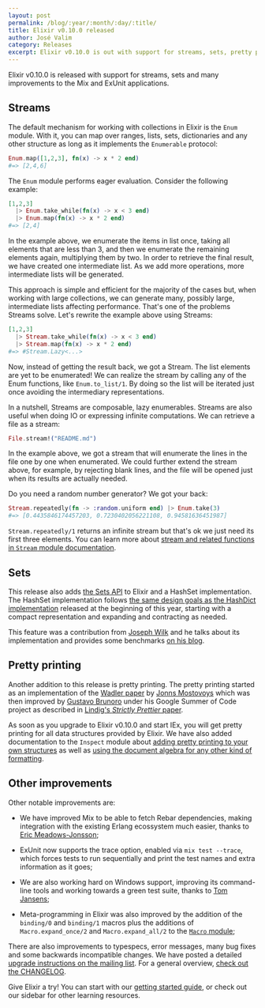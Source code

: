 ```yaml
---
layout: post
permalink: /blog/:year/:month/:day/:title/
title: Elixir v0.10.0 released
author: José Valim
category: Releases
excerpt: Elixir v0.10.0 is out with support for streams, sets, pretty printing and many improvements for Mix and ExUnit.
---
```


Elixir v0.10.0 is released with support for streams, sets and many improvements to the Mix and ExUnit applications.

## Streams

The default mechanism for working with collections in Elixir is the `Enum` module. With it, you can map over ranges, lists, sets, dictionaries and any other structure as long as it implements the `Enumerable` protocol:

```elixir
Enum.map([1,2,3], fn(x) -> x * 2 end)
#=> [2,4,6]
```

The `Enum` module performs eager evaluation. Consider the following example:

```elixir
[1,2,3]
  |> Enum.take_while(fn(x) -> x < 3 end)
  |> Enum.map(fn(x) -> x * 2 end)
#=> [2,4]
```

In the example above, we enumerate the items in list once, taking all elements that are less than 3, and then we enumerate the remaining elements again, multiplying them by two. In order to retrieve the final result, we have created one intermediate list. As we add more operations, more intermediate lists will be generated.

This approach is simple and efficient for the majority of the cases but, when working with large collections, we can generate many, possibly large, intermediate lists affecting performance. That's one of the problems Streams solve. Let's rewrite the example above using Streams:

```elixir
[1,2,3]
  |> Stream.take_while(fn(x) -> x < 3 end)
  |> Stream.map(fn(x) -> x * 2 end)
#=> #Stream.Lazy<...>
```

Now, instead of getting the result back, we got a Stream. The list elements are yet to be enumerated! We can realize the stream  by calling any of the Enum functions, like `Enum.to_list/1`. By doing so the list will be iterated just once avoiding the intermediary representations.

In a nutshell, Streams are composable, lazy enumerables. Streams are also useful when doing IO or expressing infinite computations. We can retrieve a file as a stream:

```elixir
File.stream!("README.md")
```

In the example above, we got a stream that will enumerate the lines in the file one by one when enumerated. We could further extend the stream above, for example, by rejecting blank lines, and the file will be opened just when its results are actually needed.

Do you need a random number generator? We got your back:

```elixir
Stream.repeatedly(fn -> :random.uniform end) |> Enum.take(3)
#=> [0.4435846174457203, 0.7230402056221108, 0.94581636451987]
```

`Stream.repeatedly/1` returns an infinite stream but that's ok we just need its first three elements. You can learn more about [stream and related functions in `Stream` module documentation](/docs/stable/elixir/Stream.html).

## Sets

This release also adds [the Sets API](/docs/stable/elixir/Set.html) to Elixir and a HashSet implementation. The HashSet implementation follows [the same design goals as the HashDict implementation](/blog/2013/01/27/elixir-v0-8-0-released/) released at the beginning of this year, starting with a compact representation and expanding and contracting as needed.

This feature was a contribution from [Joseph Wilk](https://github.com/josephwilk) and he talks about its implementation and provides some benchmarks [on his blog](http://blog.josephwilk.net/elixir/sets-in-elixir.html).

## Pretty printing

Another addition to this release is pretty printing. The pretty printing started as an implementation of the [Wadler paper](http://homepages.inf.ed.ac.uk/wadler/papers/prettier/prettier.pdf) by [Jonns Mostovoys](https://github.com/manpages) which was then improved by [Gustavo Brunoro](https://github.com/brunoro) under his Google Summer of Code project as described in [Lindig's _Strictly Prettier_ paper](http://citeseerx.ist.psu.edu/viewdoc/summary?doi=10.1.1.34.2200).

As soon as you upgrade to Elixir v0.10.0 and start IEx, you will get pretty printing for all data structures provided by Elixir. We have also added documentation to the `Inspect` module about [adding pretty printing to your own structures](/docs/stable/elixir/Inspect.html) as well as [using the document algebra for any other kind of formatting](/docs/stable/elixir/Inspect.Algebra.html).

## Other improvements

Other notable improvements are:

* We have improved Mix to be able to fetch Rebar dependencies, making integration with the existing Erlang ecossystem much easier, thanks to [Eric Meadows-Jonsson](https://github.com/ericmj);

* ExUnit now supports the trace option, enabled via `mix test --trace`, which forces tests to run sequentially and print the test names and extra information as it goes;

* We are also working hard on Windows support, improving its command-line tools and working towards a green test suite, thanks to [Tom Jansens](https://github.com/tojans);

* Meta-programming in Elixir was also improved by the addition of the `binding/0` and `binding/1` macros plus the additions of `Macro.expand_once/2` and `Macro.expand_all/2` to the [`Macro` module](/docs/stable/elixir/Macro.html);

There are also improvements to typespecs, error messages, many bug fixes and some backwards incompatible changes. We have posted a detailed [upgrade instructions on the mailing list](https://groups.google.com/forum/?fromgroups#!topic/elixir-lang-talk/ksrefrgK1eY). For a general overview, [check out the CHANGELOG](https://github.com/elixir-lang/elixir/blob/v0.10.0/CHANGELOG.md).

Give Elixir a try! You can start with our [getting started guide](/getting-started/introduction.html), or check out our sidebar for other learning resources.
